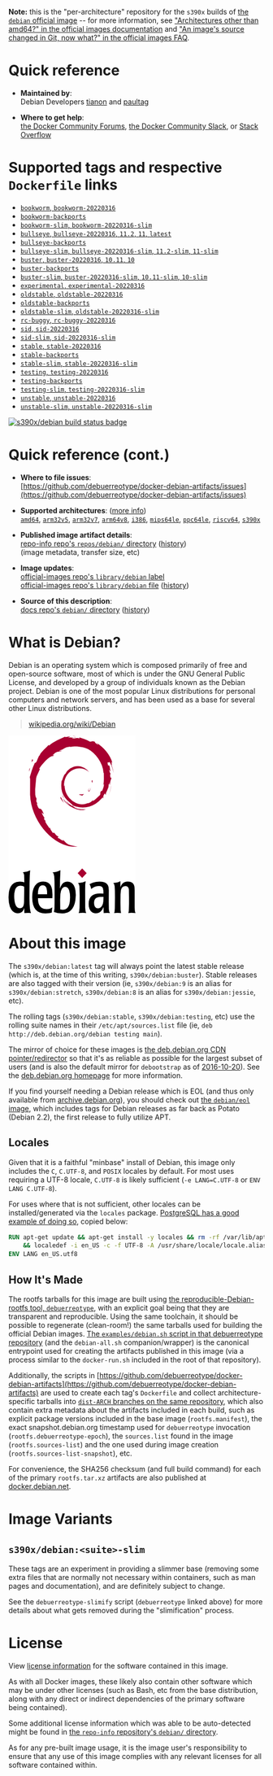 <!--

********************************************************************************

WARNING:

    DO NOT EDIT "debian/README.md"

    IT IS AUTO-GENERATED

    (from the other files in "debian/" combined with a set of templates)

********************************************************************************

-->

**Note:** this is the "per-architecture" repository for the `s390x` builds of [the `debian` official image](https://hub.docker.com/_/debian) -- for more information, see ["Architectures other than amd64?" in the official images documentation](https://github.com/docker-library/official-images#architectures-other-than-amd64) and ["An image's source changed in Git, now what?" in the official images FAQ](https://github.com/docker-library/faq#an-images-source-changed-in-git-now-what).

# Quick reference

-	**Maintained by**:  
	Debian Developers [tianon](https://qa.debian.org/developer.php?login=tianon) and [paultag](https://qa.debian.org/developer.php?login=paultag)

-	**Where to get help**:  
	[the Docker Community Forums](https://forums.docker.com/), [the Docker Community Slack](https://dockr.ly/slack), or [Stack Overflow](https://stackoverflow.com/search?tab=newest&q=docker)

# Supported tags and respective `Dockerfile` links

-	[`bookworm`, `bookworm-20220316`](https://github.com/debuerreotype/docker-debian-artifacts/blob/d9d8ad7324c394188bf530baee2d2f0cd7e0095f/bookworm/Dockerfile)
-	[`bookworm-backports`](https://github.com/debuerreotype/docker-debian-artifacts/blob/d9d8ad7324c394188bf530baee2d2f0cd7e0095f/bookworm/backports/Dockerfile)
-	[`bookworm-slim`, `bookworm-20220316-slim`](https://github.com/debuerreotype/docker-debian-artifacts/blob/d9d8ad7324c394188bf530baee2d2f0cd7e0095f/bookworm/slim/Dockerfile)
-	[`bullseye`, `bullseye-20220316`, `11.2`, `11`, `latest`](https://github.com/debuerreotype/docker-debian-artifacts/blob/d9d8ad7324c394188bf530baee2d2f0cd7e0095f/bullseye/Dockerfile)
-	[`bullseye-backports`](https://github.com/debuerreotype/docker-debian-artifacts/blob/d9d8ad7324c394188bf530baee2d2f0cd7e0095f/bullseye/backports/Dockerfile)
-	[`bullseye-slim`, `bullseye-20220316-slim`, `11.2-slim`, `11-slim`](https://github.com/debuerreotype/docker-debian-artifacts/blob/d9d8ad7324c394188bf530baee2d2f0cd7e0095f/bullseye/slim/Dockerfile)
-	[`buster`, `buster-20220316`, `10.11`, `10`](https://github.com/debuerreotype/docker-debian-artifacts/blob/d9d8ad7324c394188bf530baee2d2f0cd7e0095f/buster/Dockerfile)
-	[`buster-backports`](https://github.com/debuerreotype/docker-debian-artifacts/blob/d9d8ad7324c394188bf530baee2d2f0cd7e0095f/buster/backports/Dockerfile)
-	[`buster-slim`, `buster-20220316-slim`, `10.11-slim`, `10-slim`](https://github.com/debuerreotype/docker-debian-artifacts/blob/d9d8ad7324c394188bf530baee2d2f0cd7e0095f/buster/slim/Dockerfile)
-	[`experimental`, `experimental-20220316`](https://github.com/debuerreotype/docker-debian-artifacts/blob/d9d8ad7324c394188bf530baee2d2f0cd7e0095f/experimental/Dockerfile)
-	[`oldstable`, `oldstable-20220316`](https://github.com/debuerreotype/docker-debian-artifacts/blob/d9d8ad7324c394188bf530baee2d2f0cd7e0095f/oldstable/Dockerfile)
-	[`oldstable-backports`](https://github.com/debuerreotype/docker-debian-artifacts/blob/d9d8ad7324c394188bf530baee2d2f0cd7e0095f/oldstable/backports/Dockerfile)
-	[`oldstable-slim`, `oldstable-20220316-slim`](https://github.com/debuerreotype/docker-debian-artifacts/blob/d9d8ad7324c394188bf530baee2d2f0cd7e0095f/oldstable/slim/Dockerfile)
-	[`rc-buggy`, `rc-buggy-20220316`](https://github.com/debuerreotype/docker-debian-artifacts/blob/d9d8ad7324c394188bf530baee2d2f0cd7e0095f/rc-buggy/Dockerfile)
-	[`sid`, `sid-20220316`](https://github.com/debuerreotype/docker-debian-artifacts/blob/d9d8ad7324c394188bf530baee2d2f0cd7e0095f/sid/Dockerfile)
-	[`sid-slim`, `sid-20220316-slim`](https://github.com/debuerreotype/docker-debian-artifacts/blob/d9d8ad7324c394188bf530baee2d2f0cd7e0095f/sid/slim/Dockerfile)
-	[`stable`, `stable-20220316`](https://github.com/debuerreotype/docker-debian-artifacts/blob/d9d8ad7324c394188bf530baee2d2f0cd7e0095f/stable/Dockerfile)
-	[`stable-backports`](https://github.com/debuerreotype/docker-debian-artifacts/blob/d9d8ad7324c394188bf530baee2d2f0cd7e0095f/stable/backports/Dockerfile)
-	[`stable-slim`, `stable-20220316-slim`](https://github.com/debuerreotype/docker-debian-artifacts/blob/d9d8ad7324c394188bf530baee2d2f0cd7e0095f/stable/slim/Dockerfile)
-	[`testing`, `testing-20220316`](https://github.com/debuerreotype/docker-debian-artifacts/blob/d9d8ad7324c394188bf530baee2d2f0cd7e0095f/testing/Dockerfile)
-	[`testing-backports`](https://github.com/debuerreotype/docker-debian-artifacts/blob/d9d8ad7324c394188bf530baee2d2f0cd7e0095f/testing/backports/Dockerfile)
-	[`testing-slim`, `testing-20220316-slim`](https://github.com/debuerreotype/docker-debian-artifacts/blob/d9d8ad7324c394188bf530baee2d2f0cd7e0095f/testing/slim/Dockerfile)
-	[`unstable`, `unstable-20220316`](https://github.com/debuerreotype/docker-debian-artifacts/blob/d9d8ad7324c394188bf530baee2d2f0cd7e0095f/unstable/Dockerfile)
-	[`unstable-slim`, `unstable-20220316-slim`](https://github.com/debuerreotype/docker-debian-artifacts/blob/d9d8ad7324c394188bf530baee2d2f0cd7e0095f/unstable/slim/Dockerfile)

[![s390x/debian build status badge](https://img.shields.io/jenkins/s/https/doi-janky.infosiftr.net/job/multiarch/job/s390x/job/debian.svg?label=s390x/debian%20%20build%20job)](https://doi-janky.infosiftr.net/job/multiarch/job/s390x/job/debian/)

# Quick reference (cont.)

-	**Where to file issues**:  
	[https://github.com/debuerreotype/docker-debian-artifacts/issues](https://github.com/debuerreotype/docker-debian-artifacts/issues)

-	**Supported architectures**: ([more info](https://github.com/docker-library/official-images#architectures-other-than-amd64))  
	[`amd64`](https://hub.docker.com/r/amd64/debian/), [`arm32v5`](https://hub.docker.com/r/arm32v5/debian/), [`arm32v7`](https://hub.docker.com/r/arm32v7/debian/), [`arm64v8`](https://hub.docker.com/r/arm64v8/debian/), [`i386`](https://hub.docker.com/r/i386/debian/), [`mips64le`](https://hub.docker.com/r/mips64le/debian/), [`ppc64le`](https://hub.docker.com/r/ppc64le/debian/), [`riscv64`](https://hub.docker.com/r/riscv64/debian/), [`s390x`](https://hub.docker.com/r/s390x/debian/)

-	**Published image artifact details**:  
	[repo-info repo's `repos/debian/` directory](https://github.com/docker-library/repo-info/blob/master/repos/debian) ([history](https://github.com/docker-library/repo-info/commits/master/repos/debian))  
	(image metadata, transfer size, etc)

-	**Image updates**:  
	[official-images repo's `library/debian` label](https://github.com/docker-library/official-images/issues?q=label%3Alibrary%2Fdebian)  
	[official-images repo's `library/debian` file](https://github.com/docker-library/official-images/blob/master/library/debian) ([history](https://github.com/docker-library/official-images/commits/master/library/debian))

-	**Source of this description**:  
	[docs repo's `debian/` directory](https://github.com/docker-library/docs/tree/master/debian) ([history](https://github.com/docker-library/docs/commits/master/debian))

# What is Debian?

Debian is an operating system which is composed primarily of free and open-source software, most of which is under the GNU General Public License, and developed by a group of individuals known as the Debian project. Debian is one of the most popular Linux distributions for personal computers and network servers, and has been used as a base for several other Linux distributions.

> [wikipedia.org/wiki/Debian](https://en.wikipedia.org/wiki/Debian)

![logo](https://raw.githubusercontent.com/docker-library/docs/b449be7df57e9ed9086bb5821bfb5d6cdc5d67a4/debian/logo.png)

# About this image

The `s390x/debian:latest` tag will always point the latest stable release (which is, at the time of this writing, `s390x/debian:buster`). Stable releases are also tagged with their version (ie, `s390x/debian:9` is an alias for `s390x/debian:stretch`, `s390x/debian:8` is an alias for `s390x/debian:jessie`, etc).

The rolling tags (`s390x/debian:stable`, `s390x/debian:testing`, etc) use the rolling suite names in their `/etc/apt/sources.list` file (ie, `deb http://deb.debian.org/debian testing main`).

The mirror of choice for these images is [the deb.debian.org CDN pointer/redirector](https://deb.debian.org) so that it's as reliable as possible for the largest subset of users (and is also the default mirror for `debootstrap` as of [2016-10-20](https://anonscm.debian.org/cgit/d-i/debootstrap.git/commit/?id=9e8bc60ad1ccf3a25ce7890526b70059f3e770de)). See the [deb.debian.org homepage](https://deb.debian.org) for more information.

If you find yourself needing a Debian release which is EOL (and thus only available from [archive.debian.org](http://archive.debian.org)), you should check out [the `debian/eol` image](https://hub.docker.com/r/debian/eol/), which includes tags for Debian releases as far back as Potato (Debian 2.2), the first release to fully utilize APT.

## Locales

Given that it is a faithful "minbase" install of Debian, this image only includes the `C`, `C.UTF-8`, and `POSIX` locales by default. For most uses requiring a UTF-8 locale, `C.UTF-8` is likely sufficient (`-e LANG=C.UTF-8` or `ENV LANG C.UTF-8`).

For uses where that is not sufficient, other locales can be installed/generated via the `locales` package. [PostgreSQL has a good example of doing so](https://github.com/docker-library/postgres/blob/69bc540ecfffecce72d49fa7e4a46680350037f9/9.6/Dockerfile#L21-L24), copied below:

```dockerfile
RUN apt-get update && apt-get install -y locales && rm -rf /var/lib/apt/lists/* \
	&& localedef -i en_US -c -f UTF-8 -A /usr/share/locale/locale.alias en_US.UTF-8
ENV LANG en_US.utf8
```

## How It's Made

The rootfs tarballs for this image are built using [the reproducible-Debian-rootfs tool, `debuerreotype`](https://github.com/debuerreotype/debuerreotype), with an explicit goal being that they are transparent and reproducible. Using the same toolchain, it should be possible to regenerate (clean-room!) the same tarballs used for building the official Debian images. [The `examples/debian.sh` script in that debuerreotype repository](https://github.com/debuerreotype/debuerreotype/blob/master/examples/debian.sh) (and the `debian-all.sh` companion/wrapper) is the canonical entrypoint used for creating the artifacts published in this image (via a process similar to the `docker-run.sh` included in the root of that repository).

Additionally, the scripts in [https://github.com/debuerreotype/docker-debian-artifacts](https://github.com/debuerreotype/docker-debian-artifacts) are used to create each tag's `Dockerfile` and collect architecture-specific tarballs into [`dist-ARCH` branches on the same repository](https://github.com/debuerreotype/docker-debian-artifacts/branches), which also contain extra metadata about the artifacts included in each build, such as explicit package versions included in the base image (`rootfs.manifest`), the exact snapshot.debian.org timestamp used for `debuerreotype` invocation (`rootfs.debuerreotype-epoch`), the `sources.list` found in the image (`rootfs.sources-list`) and the one used during image creation (`rootfs.sources-list-snapshot`), etc.

For convenience, the SHA256 checksum (and full build command) for each of the primary `rootfs.tar.xz` artifacts are also published at [docker.debian.net](https://docker.debian.net/).

# Image Variants

## `s390x/debian:<suite>-slim`

These tags are an experiment in providing a slimmer base (removing some extra files that are normally not necessary within containers, such as man pages and documentation), and are definitely subject to change.

See the `debuerreotype-slimify` script (`debuerreotype` linked above) for more details about what gets removed during the "slimification" process.

# License

View [license information](https://www.debian.org/social_contract#guidelines) for the software contained in this image.

As with all Docker images, these likely also contain other software which may be under other licenses (such as Bash, etc from the base distribution, along with any direct or indirect dependencies of the primary software being contained).

Some additional license information which was able to be auto-detected might be found in [the `repo-info` repository's `debian/` directory](https://github.com/docker-library/repo-info/tree/master/repos/debian).

As for any pre-built image usage, it is the image user's responsibility to ensure that any use of this image complies with any relevant licenses for all software contained within.
